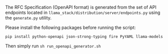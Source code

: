 The RFC Specification (OpenAPI format) is generated from the set of API endpoints located in `llama_stack/distribution/server/endpoints.py` using the `generate.py` utility.

Please install the following packages before running the script:

```
pip install python-openapi json-strong-typing fire PyYAML llama-models
```

Then simply run `sh run_openapi_generator.sh`
